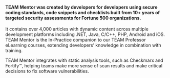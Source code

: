 #### TEAM Mentor was created by developers for developers using secure coding standards, code snippets and checklists built from 10+ years of targeted security assessments for Fortune 500 organizations.

It contains over 4,000 articles with dynamic content across multiple development platforms including .NET, Java, C/C++, PHP, Android and iOS. TEAM Mentor is the In-Practice companion to our TEAM Professor eLearning courses, extending developers’ knowledge in combination with training.

TEAM Mentor integrates with static analysis tools, such as Checkmarx and Fortify&trade;, helping teams make more sense of scan results and make critical decisions to fix software vulnerabilities.